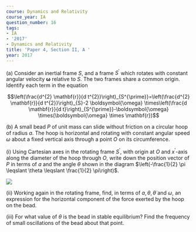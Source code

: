```yaml
---
course: Dynamics and Relativity
course_year: IA
question_number: 16
tags:
- IA
- '2017'
- Dynamics and Relativity
title: 'Paper 4, Section II, A '
year: 2017
---
```




(a) Consider an inertial frame $S$, and a frame $S^{\prime}$ which rotates with constant angular velocity $\boldsymbol{\omega}$ relative to $S$. The two frames share a common origin. Identify each term in the equation

$$\left(\frac{d^{2} \mathbf{r}}{d t^{2}}\right)_{S^{\prime}}=\left(\frac{d^{2} \mathbf{r}}{d t^{2}}\right)_{S}-2 \boldsymbol{\omega} \times\left(\frac{d \mathbf{r}}{d t}\right)_{S^{\prime}}-\boldsymbol{\omega} \times(\boldsymbol{\omega} \times \mathbf{r})$$

(b) A small bead $P$ of unit mass can slide without friction on a circular hoop of radius $a$. The hoop is horizontal and rotating with constant angular speed $\omega$ about a fixed vertical axis through a point $O$ on its circumference.

(i) Using Cartesian axes in the rotating frame $S^{\prime}$, with origin at $O$ and $x^{\prime}$-axis along the diameter of the hoop through $O$, write down the position vector of $P$ in terms of $a$ and the angle $\theta$ shown in the diagram $\left(-\frac{1}{2} \pi \leqslant \theta \leqslant \frac{1}{2} \pi\right)$.

![](https://cdn.mathpix.com/cropped/2022_04_19_a820d4a8f460120919c3g-14.jpg?height=277&width=316&top_left_y=708&top_left_x=461)

(ii) Working again in the rotating frame, find, in terms of $a, \theta, \dot{\theta}$ and $\omega$, an expression for the horizontal component of the force exerted by the hoop on the bead.

(iii) For what value of $\theta$ is the bead in stable equilibrium? Find the frequency of small oscillations of the bead about that point.